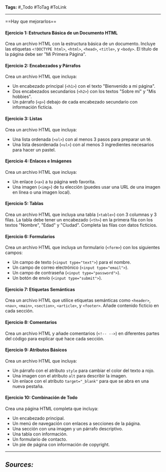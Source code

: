 **Tags:** #_Todo
#ToTag #ToLink 
- - -
==Hay que mejorarlos==
#### **Ejercicio 1: Estructura Básica de un Documento HTML**
Crea un archivo HTML con la estructura básica de un documento. Incluye las etiquetas `<!DOCTYPE html>`, `<html>`, `<head>`, `<title>`, y `<body>`. El título de la página debe ser "Mi Primera Página".
#### **Ejercicio 2: Encabezados y Párrafos**
Crea un archivo HTML que incluya:
- Un encabezado principal (`<h1>`) con el texto "Bienvenido a mi página".
- Dos encabezados secundarios (`<h2>`) con los textos "Sobre mí" y "Mis hobbies".
- Un párrafo (`<p>`) debajo de cada encabezado secundario con información ficticia.
#### **Ejercicio 3: Listas**
Crea un archivo HTML que incluya:
- Una lista ordenada (`<ol>`) con al menos 3 pasos para preparar un té.
- Una lista desordenada (`<ul>`) con al menos 3 ingredientes necesarios para hacer un pastel.
#### **Ejercicio 4: Enlaces e Imágenes**
Crea un archivo HTML que incluya:
- Un enlace (`<a>`) a tu página web favorita.
- Una imagen (`<img>`) de tu elección (puedes usar una URL de una imagen en línea o una imagen local).
#### **Ejercicio 5: Tablas**
Crea un archivo HTML que incluya una tabla (`<table>`) con 3 columnas y 3 filas. La tabla debe tener un encabezado (`<th>`) en la primera fila con los textos "Nombre", "Edad" y "Ciudad". Completa las filas con datos ficticios.
#### **Ejercicio 6: Formularios**
Crea un archivo HTML que incluya un formulario (`<form>`) con los siguientes campos:
- Un campo de texto (`<input type="text">`) para el nombre.
- Un campo de correo electrónico (`<input type="email">`).
- Un campo de contraseña (`<input type="password">`).
- Un botón de envío (`<input type="submit">`).
#### **Ejercicio 7: Etiquetas Semánticas**
Crea un archivo HTML que utilice etiquetas semánticas como `<header>`, `<nav>`, `<main>`, `<section>`, `<article>`, y `<footer>`. Añade contenido ficticio en cada sección.
#### **Ejercicio 8: Comentarios**
Crea un archivo HTML y añade comentarios (`<!-- -->`) en diferentes partes del código para explicar qué hace cada sección.
#### **Ejercicio 9: Atributos Básicos**
Crea un archivo HTML que incluya:
- Un párrafo con el atributo `style` para cambiar el color del texto a rojo.
- Una imagen con el atributo `alt` para describir la imagen.
- Un enlace con el atributo `target="_blank"` para que se abra en una nueva pestaña.
#### **Ejercicio 10: Combinación de Todo**
Crea una página HTML completa que incluya:
- Un encabezado principal.
- Un menú de navegación con enlaces a secciones de la página.
- Una sección con una imagen y un párrafo descriptivo.
- Una tabla con información.
- Un formulario de contacto.
- Un pie de página con información de copyright.
- - - 
## ***Sources:***
